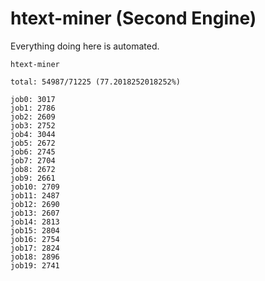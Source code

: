 # htext-miner (Second Engine)

Everything doing here is automated.

```
htext-miner

total: 54987/71225 (77.2018252018252%)

job0: 3017
job1: 2786
job2: 2609
job3: 2752
job4: 3044
job5: 2672
job6: 2745
job7: 2704
job8: 2672
job9: 2661
job10: 2709
job11: 2487
job12: 2690
job13: 2607
job14: 2813
job15: 2804
job16: 2754
job17: 2824
job18: 2896
job19: 2741
```